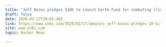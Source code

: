 ```yaml
---
title: "Jeff Bezos pledges $10b to launch Earth Fund for combating climate change"
draft: false
date: 2020-02-17T20:01:46Z
link: https://www.cnbc.com/2020/02/17/amazons-jeff-bezos-pledges-10-billion-to-launch-earth-fund-for-combating-climate-change.html?utm_medium=RSS&utm_source=hune
site: www.cnbc.com
topic: Hacker News  

---
```

